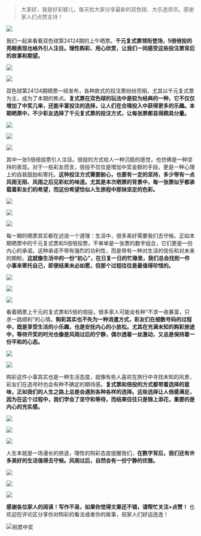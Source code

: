 
> 大家好，我是好彩颖儿，每天给大家分享最新的双色球、大乐透资讯，感谢家人们点赞支持！

![](https://cdn.jsdelivr.net/gh/wangwenjie1314/PicCDN/2024-7-11/1720660897499-image.png)

我们一起来看看双色球第24124期的上午晒票。**千元复式票领衔登场，5倍倍投的亮眼表现也格外引人注目。理性购彩、用心欣赏，让我们一同感受这些投注票背后的故事和期望。**


![](https://cdn.jsdelivr.net/gh/wangwenjie1314/PicCDN/2024-10-29/1730172526821-image.png)

![](https://cdn.jsdelivr.net/gh/wangwenjie1314/PicCDN/2024-10-29/1730172519606-image.png)



双色球第24124期晒票一经发布，各种款式的投注票纷纷亮相，尤其以千元复式票为主，成为了本期的焦点。**复式票在双色球的玩法中是较为经典的一种，它不仅仅增加了中奖几率，还能丰富投注的选择，让人们在合理投入中获得更多的乐趣。本期晒票中，不少彩友选择了千元复式票的投注方式，让每张票都显得颇具分量。**


![](https://cdn.jsdelivr.net/gh/wangwenjie1314/PicCDN/2024-10-29/1730172513790-image.png)

![](https://cdn.jsdelivr.net/gh/wangwenjie1314/PicCDN/2024-10-29/1730172506776-image.png)

![](https://cdn.jsdelivr.net/gh/wangwenjie1314/PicCDN/2024-10-29/1730172500937-image.png)


其中一张5倍倍投票引人注目。倍投的方式给人一种沉稳的感觉，也仿佛是一种坚持的表现。对于一些彩友而言，倍投不仅仅是增加中奖金额的手段，更是一种心理上的自我鼓励和寄托。**这种投注方式需要耐心，也要有一定的坚持，多少带有一点风雨无阻、风雨之后见彩虹的味道。尤其是本次晒票的背景中，每一张票似乎都承载着彩友们的希望，而这份希望恰似人生旅程中那抹坚定的色彩。**


![](https://cdn.jsdelivr.net/gh/wangwenjie1314/PicCDN/2024-10-29/1730172614133-image.png)


![](https://cdn.jsdelivr.net/gh/wangwenjie1314/PicCDN/2024-10-29/1730172654896-image.png)

![](https://cdn.jsdelivr.net/gh/wangwenjie1314/PicCDN/2024-10-29/1730172643989-image.png)



每一期的晒票其实都在述说一个道理：生活中，很多美好需要我们去守候。正如本期晒票中的千元复式票和5倍倍投票，不单单是一张票的数字组合，它们更是一份内心的承诺。这种承诺不带有强烈的功利性，而是带有一种对生活的信任和对未来的期盼。**这就像生活中的一份“初心”，在日复一日的忙碌里，我们总会找到一件小事来寄托自己，即便结果未必如愿，但那个过程往往是最值得珍惜的。**


![](https://cdn.jsdelivr.net/gh/wangwenjie1314/PicCDN/2024-10-29/1730172492407-image.png)


![](https://cdn.jsdelivr.net/gh/wangwenjie1314/PicCDN/2024-10-29/1730172549298-image.png)

![](https://cdn.jsdelivr.net/gh/wangwenjie1314/PicCDN/2024-10-29/1730172541752-image.png)


看着晒票上千元的复式票和5倍的倍投，很多家人可能会有种“不求一夜暴富，只求一路顺利”的心情。**购彩其实也不失为一种消遣方式，彩友们在细数号码的过程中，既是享受生活的小乐趣，也是安抚内心的小放松。尤其在充满未知的购彩旅途中，等待开奖的时光也像是风雨过后的宁静，偶尔透着一丝激动，又总是保持着一份平和的心态。**



![](https://cdn.jsdelivr.net/gh/wangwenjie1314/PicCDN/2024-10-29/1730172603779-image.png)

![](https://cdn.jsdelivr.net/gh/wangwenjie1314/PicCDN/2024-10-29/1730172534361-image.png)




购彩这件小事其实也是一种生活态度，就像有些人喜欢在旅行中寻找未知的风景，彩友们在选号时也会有种不确定的期待感。**复式票和倍投的方式都带着选择的意味，正如我们的人生之路上总是会遇到各种各样的选择。这些选择让人倍感满足，因为在这个过程中，我们学会了坚守和等待，而结果往往只是锦上添花，重要的是内心的充实感。**


![](https://cdn.jsdelivr.net/gh/wangwenjie1314/PicCDN/2024-10-29/1730172677018-image.png)


![](https://cdn.jsdelivr.net/gh/wangwenjie1314/PicCDN/2024-10-29/1730172682206-image.png)


![](https://cdn.jsdelivr.net/gh/wangwenjie1314/PicCDN/2024-10-29/1730172696741-image.png)


人生本就是一场漫长的旅途，理性的购彩态度提醒我们，**在数字背后，我们还有许多美好的生活值得去守候。风雨过后，自然会有一份宁静的优雅。**


![](https://cdn.jsdelivr.net/gh/wangwenjie1314/PicCDN/2024-10-29/1730172827781-image.png)

![](https://cdn.jsdelivr.net/gh/wangwenjie1314/PicCDN/2024-10-29/1730172817633-image.png)


![](https://cdn.jsdelivr.net/gh/wangwenjie1314/PicCDN/2024-10-29/1730172909355-image.png)


**感谢各位家人的阅读！写作不易，如果你觉得文章还不错，请帮忙关注+点赞！** 也欢迎在评论区分享你对购彩的看法或者你的故事，祝家人们好运连连！


![祝君中奖](https://cdn.jsdelivr.net/gh/wangwenjie1314/PicCDN/2024-10-29/1730172997347-image.png)
